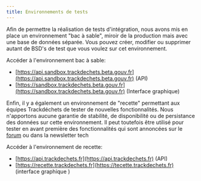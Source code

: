 ```yaml
---
title: Environnements de tests
---
```


Afin de permettre la réalisation de tests d'intégration, nous avons mis en place un environnement "bac à sable", miroir de la production mais avec une base de données séparée. Vous pouvez créer, modifier ou supprimer autant de BSD's de test que vous voulez sur cet environnement.

Accéder à l'environnement bac à sable:

* [https://api.sandbox.trackdechets.beta.gouv.fr](https://api.sandbox.trackdechets.beta.gouv.fr) (API)
* [https://sandbox.trackdechets.beta.gouv.fr](https://sandbox.trackdechets.beta.gouv.fr) (Interface graphique)


Enfin, il y a également un environnement de "recette" permettant aux équipes Trackdéchets de tester de nouvelles fonctionnalités. Nous n'apportons aucune garantie de stabilité, de disponibilité ou de persistance des données sur cette environnement. Il peut toutefois être utilisé pour tester en avant première des fonctionnalités qui sont annoncées sur le [forum](https://forum.trackdechets.beta.gouv.fr) ou dans la newsletter tech


Accéder à l'environnement de recette:

* [https://api.trackdechets.fr](https://api.trackdechets.fr) (API)
* [https://recette.trackdechets.fr](https://tecette.trackdechets.fr) (interface graphique
)
